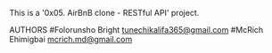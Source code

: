 This is a '0x05. AirBnB clone - RESTful API' project.

AUTHORS
#Folorunsho Bright <tunechikalifa365@gmail.com>
#McRich Ehimigbai <mcrich.md@gmail.com>
